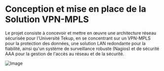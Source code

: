 # Conception et mise en place de la Solution VPN-MPLS

Le projet consiste à concevoir et mettre en œuvre une architecture réseau sécurisée pour l'Université Tekup, en se concentrant sur un VPN-MPLS pour la protection des données, une solution LAN redondante pour la fiabilité, ainsi qu'un système de surveillance robuste (Nagios) et de sécurité AAA pour la gestion de l'accès au réseau et de la sécurité.

![Image](https://github.com/user-attachments/assets/4e1cfa0a-dbae-485e-ba61-1bceb50113b6)






